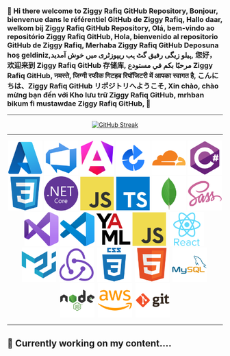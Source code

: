 ### 👋 Hi there welcome to Ziggy Rafiq GitHub Repository, Bonjour, bienvenue dans le référentiel GitHub de Ziggy Rafiq, Hallo daar, welkom bij Ziggy Rafiq GitHub Repository, Olá, bem-vindo ao repositório Ziggy Rafiq GitHub, Hola, bienvenido al repositorio GitHub de Ziggy Rafiq, Merhaba Ziggy Rafiq GitHub Deposuna hoş geldiniz,ہیلو زیگی رفیق گٹ ہب ریپوزٹری میں خوش آمدید, 您好，欢迎来到 Ziggy Rafiq GitHub 存储库, مرحبًا بكم في مستودع Ziggy Rafiq GitHub, नमस्ते, जिग्गी रफीक गिटहब रिपॉजिटरी में आपका स्वागत है, こんにちは、Ziggy Rafiq GitHub リポジトリへようこそ, Xin chào, chào mừng bạn đến với Kho lưu trữ Ziggy Rafiq GitHub, mrhban bikum fi mustawdae Ziggy Rafiq GitHub,   👋
<hr>
<div align="center">
<a href="https://git.io/streak-stats"><img src="https://streak-stats.demolab.com?user=ziggyrafiq&hide_border=true" alt="GitHub Streak" /></a>
</div>
<hr>
<div align="center">
<img src="https://github.com/devicons/devicon/blob/master/icons/azure/azure-original.svg" width="80px"> <img src="https://github.com/devicons/devicon/blob/master/icons/azuredevops/azuredevops-original.svg"width="80px"> <img src="https://github.com/devicons/devicon/blob/master/icons/angular/angular-original.svg"width="80px"> <img src="https://github.com/devicons/devicon/blob/master/icons/bamboo/bamboo-original.svg"width="80px"> <img src="https://github.com/devicons/devicon/blob/master/icons/cloudflare/cloudflare-original.svg"width="80px"> <img src="https://github.com/devicons/devicon/blob/master/icons/csharp/csharp-original.svg"width="80px"> <img src="https://github.com/devicons/devicon/blob/master/icons/css3/css3-original.svg"width="80px"> <img src="https://github.com/devicons/devicon/blob/master/icons/dotnetcore/dotnetcore-original.svg"width="80px"> <img src="https://github.com/devicons/devicon/blob/master/icons/javascript/javascript-original.svg"width="80px"> <img src="https://github.com/devicons/devicon/blob/master/icons/typescript/typescript-original.svg"width="80px"> <img src="https://github.com/devicons/devicon/blob/master/icons/mongodb/mongodb-original.svg"width="80px"> <img src="https://github.com/devicons/devicon/blob/master/icons/sass/sass-original.svg"width="80px"> <img src="https://github.com/devicons/devicon/blob/master/icons/visualstudio/visualstudio-original.svg"width="80px"> <img src="https://github.com/devicons/devicon/blob/master/icons/vscode/vscode-original.svg"width="80px"> <img src="https://github.com/devicons/devicon/blob/master/icons/yaml/yaml-original.svg"width="80px">  <img src="https://github.com/devicons/devicon/blob/master/icons/javascript/javascript-original.svg" title="JavaScript" alt="JavaScript" width="80" />&nbsp;
  <img src="https://github.com/devicons/devicon/blob/master/icons/react/react-original-wordmark.svg" title="React" alt="React" width="80" />&nbsp;
  <img src="https://github.com/devicons/devicon/blob/master/icons/materialui/materialui-original.svg" title="Material UI" alt="Material UI" width="80" />&nbsp;
  <img src="https://github.com/devicons/devicon/blob/master/icons/redux/redux-original.svg" title="Redux" alt="Redux " width="80" />&nbsp;
  <img src="https://github.com/devicons/devicon/blob/master/icons/css3/css3-plain-wordmark.svg"  title="CSS3" alt="CSS" width="80" />&nbsp;
  <img src="https://github.com/devicons/devicon/blob/master/icons/html5/html5-original.svg" title="HTML5" alt="HTML" width="80" />&nbsp;
  <img src="https://github.com/devicons/devicon/blob/master/icons/mysql/mysql-original-wordmark.svg" title="MySQL"  alt="MySQL" width="80" />&nbsp;
  <img src="https://github.com/devicons/devicon/blob/master/icons/nodejs/nodejs-original-wordmark.svg" title="NodeJS" alt="NodeJS" width="80" />&nbsp;
  <img src="https://github.com/devicons/devicon/blob/master/icons/amazonwebservices/amazonwebservices-plain-wordmark.svg" title="AWS" alt="AWS" width="80" />&nbsp;
  <img src="https://github.com/devicons/devicon/blob/master/icons/git/git-original-wordmark.svg" title="Git" **alt="Git" width="80" />
 
</div>
<hr>




 ## 🔭 Currently working on my content....
